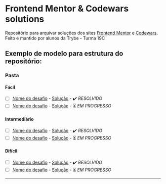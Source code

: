 # Frontend Mentor & Codewars solutions

Repositório para arquivar soluções dos sites [Frontend Mentor](https://www.frontendmentor.io/) e [Codewars](https://www.codewars.com/). Feito e mantido por alunos da Trybe - Turma 19C

## Exemplo de modelo para estrutura do repositório:

### Pasta

#### Fácil
- [ ] [Nome do desafio]() - [Solução]() - ✔️ *RESOLVIDO*
- [ ] [Nome do desafio]() - [Solução]() - ⏳ *EM PROGRESSO*

#### Intermediário
- [ ] [Nome do desafio]() - [Solução]() - ✔️ *RESOLVIDO*
- [ ] [Nome do desafio]() - [Solução]() - ⏳ *EM PROGRESSO*

#### Difícil
- [ ] [Nome do desafio]() - [Solução]() - ✔️ *RESOLVIDO*
- [ ] [Nome do desafio]() - [Solução]() - ⏳ *EM PROGRESSO*

----

